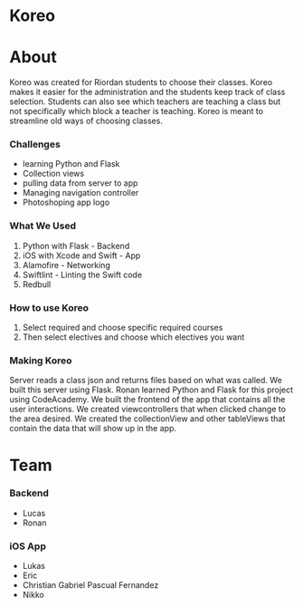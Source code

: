 # Koreo

# About

Koreo was created for Riordan students to choose their classes. Koreo makes it easier for the administration and the students keep track of class selection. Students can also see which teachers are teaching a class but not specifically which block a teacher is teaching. Koreo is meant to streamline old ways of choosing classes. 

### Challenges

- learning Python and Flask
- Collection views
- pulling data from server to app
- Managing navigation controller
- Photoshoping app logo

### What We Used

1. Python with Flask - Backend
2. iOS with Xcode and Swift - App
3. Alamofire - Networking
4. Swiftlint - Linting the Swift code
5. Redbull

### How to use Koreo

1. Select required and choose specific required courses
2. Then select electives and choose which electives you want

### Making Koreo

Server reads a class json and returns files based on what was called. We built this server using Flask. Ronan learned Python and Flask for this project using CodeAcademy. We built the frontend of the app that contains all the user interactions. We created viewcontrollers that when clicked change to the area desired. We created the collectionView and other tableViews that contain the data that will show up in the app. 

# Team

### Backend
- Lucas
- Ronan

### iOS App
- Lukas
- Eric
- Christian Gabriel Pascual Fernandez
- Nikko
